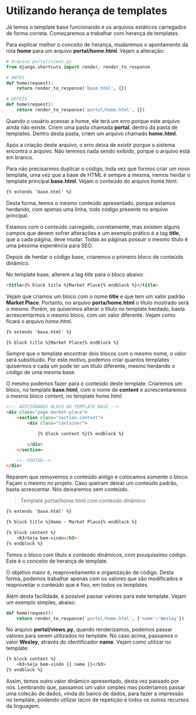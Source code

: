 # Utilizando herança de templates

Já temos o template base funcionando e os arquivos estáticos carregados de forma correta. Começaremos a trabalhar com herança de templates.

Para explicar melhor o conceito de herança, mudaremos o apontamento da rota **home** para um arquivo **portal/home.html**. Vejam a alteração:

```python
# Arquivo portal/views.py
from django.shortcuts import render, render_to_response

# ANTES
def home(request):
    return render_to_response('base.html', {})

# DEPOIS
def home(request):
    return render_to_response('portal/home.html', {})
```

Quando o usuário acessar a home, ele terá um erro porque este arquivo ainda não existe. Criem uma pasta chamada **portal**, dentro da pasta de templates. Dentro desta pasta, criem um arquivo chamado **home.html**.

Após a criação deste arquivo, o erro deixa de existir porque o sistema encontra o arquivo. Não teremos nada sendo exibido, porque o arquivo está em branco.

Para não precisarmos duplicar o código, toda vez que formos criar um novo template, uma vez que a base de HTML é sempre a mesma, iremos herdar o template principal **base.html**. Vejam o conteúdo do arquivo home.html:

```html
{% extends 'base.html' %}
```

Desta forma, temos o mesmo conteúdo apresentado, porque estamos herdando, com apenas uma linha, todo código presente no arquivo principal.

Estamos com o conteúdo carregado, corretamente, mas existem alguns campos que devem sofrer alterações e um exemplo prático é a tag **title**, que a cada página, deve mudar. Todas as páginas possuir o mesmo título é uma péssima experiência para SEO.

Depois de herdar o código base, criaremos o primeiro bloco de conteúdo dinâmico.

No template base, alterem a tag *title* para o bloco abaixo:

```html
<title>{% block title %}Market Place{% endblock %}</title>
```

Vejam que criamos um bloco com o nome **title** e que tem um valor padrão **Market Place**. Portanto, no arquivo **porta/home.html** o título mostrado será o mesmo. Porém, se quisermos alterar o título no template herdado, basta acrescentarmos o mesmo bloco, com um valor diferente. Vejam como ficará o arquivo *home.html*.

```html
{% extends 'base.html' %}

{% block title %}Market Place{% endblock %}
```

Sempre que o template encontrar dois blocos com o mesmo nome, o valor será substituído. Por este motivo, podemos criar quantos templates quisermos e cada um pode ter um título diferente, mesmo herdando o código de uma mesma base.

O mesmo podemos fazer para o conteúdo deste template. Criaremos um bloco, no template **base.html**, com o nome de **content** e acrescentaremos o mesmo bloco *content*, no template *home.html*.

```html
<!-- ADICIONANDO BLOCO NO TEMPLATE BASE -->
<div class="page-market-place">
    <section class="section-content">
        <div class="container">

            {% block content %}{% endblock %}

        </div>
    </section>

    <!--FOOTER-->
</div>
```

Reparem que removemos o conteúdo antigo e colocamos somente o bloco. Façam o mesmo no projeto. Caso queiram deixar um conteúdo padrão, basta acrescentar. Nós deixaremos sem conteúdo.

> Template portal/home.html com conteúdo dinâmico

```html
{% extends 'base.html' %}

{% block title %}Home - Market Place{% endblock %}

{% block content %}
    <h3>Seja bem-vindo</h3>
{% endblock %}
```

Temos o  bloco com título e conteúdo dinâmicos, com pouquíssimo código. Este é o conceito de herança de template.

O objetivo maior é, reaproveitamento e organização de código. Desta forma, podemos trabalhar apenas com os valores que são modificados e reaproveitar o conteúdo que é fixo, em todos os templates.

Além desta facilidade, é possível passar valores para este template. Vejam um exemplo simples, abaixo:

```python
def home(request):
    return render_to_response('portal/home.html', {'name':'Wesley'})
```

No arquivo **portal/views.py**, quando renderizamos, podemos passar valores para serem utilizados no template. No caso acima, passamos o valor **Wesley**, através do identificador **name**. Vejam como utilizar no template:

```html
{% block content %}
    <h3>Seja bem-vindo {{ name }}</h3>
{% endblock %}
```

Assim, temos outro valor dinâmico apresentado, desta vez passado por nós. Lembrando que, passamos um valor simples mas poderíamos passar uma coleção de dados, vinda do banco de dados, para fazer a impressão no template, podendo utilizar laços de repetição e todos os outros recursos da linguagem.